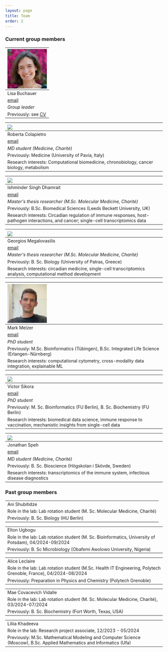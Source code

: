 ```yaml
---
layout: page
title: Team
order: 2
---
```


### Current group members

| <img style="width:9em" src="images/Lisa_square.jpg" align="center">               | 
|:----------------------------------------------------------------------------------| 
| Lisa Buchauer                                                                     |
| [email](mailto:lisa.buchauer@charite.de)                                          |
| _Group leader_                                                                    |
| Previously: see [CV](https://libuchauer.github.io/CV/)                            |


| <img style="width:9em" src="images/Roberta_square.png" align="center">                   | 
|:-----------------------------------------------------------------------------------------| 
| Roberta Colapietro                                                                       |
| [email](mailto:roberta.colapietro@charite.de)                                                                                            |
| _MD student (Medicine, Charité)_                                                         |
| Previously: Medicine (University of Pavia, Italy)                                        |
| Research interests: Computational biomedicine, chronobiology, cancer biology, metabolism |

| <img style="width:9em" src="images/Ish_square.png" align="center">                                                                     | 
|:---------------------------------------------------------------------------------------------------------------------------------------| 
| Ishminder Singh Dhamrait                                                                                                               |
| [email](mailto:ishminder-singh.dhamrait@charite.de)                                                                                    |
| _Master's thesis researcher (M.Sc. Molecular Medicine, Charité)_                                                                       |
| Previously: B.Sc. Biomedical Sciences (Leeds Beckett University, UK)                                                                   |
| Research interests: Circadian regulation of immune responses, host-pathogen interactions, and cancer; single-cell transcriptomics data |


| <img style="width:9em" src="images/Georgios_square.jpeg" align="center">                                       | 
|:---------------------------------------------------------------------------------------------------------------| 
| Georgios Megalovasilis                                                                                         |
| [email](mailto:georgios.megalovasilis@charite.de)                                                              |
| _Master's thesis researcher (M.Sc. Molecular Medicine, Charité)_                                               |
| Previously: B. Sc. Biology (University of Patras, Greece)                                                      |
| Research interests: circadian medicine, single-cell transcriptomics analysis, computational method development |


| <img style="width:9em" src="images/Mark_square.jpg" align="center">                            | 
|:-----------------------------------------------------------------------------------------------| 
| Mark Melzer                                                                                    |
| [email](mailto:mark.melzer@charite.de)                                                         |
| _PhD student_                                                                                  |
| Previously: M.Sc. Bioinformatics (Tübingen), B.Sc. Integrated Life Science (Erlangen-Nürnberg) |
| Research interests: computational cytometry, cross-modality data integration, explainable ML   |


| <img style="width:9em" src="images/Victor_square.jpg" align="center">                                                   | 
|:------------------------------------------------------------------------------------------------------------------------| 
| Victor Sikora                                                                                                           |
| [email](mailto:victor.sikora@bih-charite.de)                                                                            |
| _PhD student_                                                                                                           |
| Previously: M. Sc. Bioinformatics (FU Berlin), B. Sc. Biochemistry (FU Berlin)                                          |
| Research interests: biomedical data science, immune response to vaccination, mechanistic insights from single-cell data |


| <img style="width:9em" src="images/Jonathan_square.jpeg" align="center">                 | 
|:-----------------------------------------------------------------------------------------| 
| Jonathan Speh                                                                            |
| [email](mailto:michel-jonathan.speh@charite.de)                                          |
| _MD student (Medicine, Charité)_                                                         |
| Previously: B. Sc. Bioscience (Högskolan i Skövde, Sweden)                               |
| Research interests: transcriptomics of the immune system, infectious disease diagnostics |


### Past group members


|                                                                                                    | 
|:---------------------------------------------------------------------------------------------------| 
| Ani Shubitidze                                                                                     |
| Role in the lab: Lab rotation student (M. Sc. Molecular Medicine, Charité)                         |
| Previously: B. Sc. Biology (HU Berlin)                                                             |

|                                                                                                       | 
|:------------------------------------------------------------------------------------------------------| 
| Elton Ugbogu                                                                                          |
| Role in the lab: Lab rotation student (M. Sc. Bioinformatics, University of Potsdam), 04/2024-09/2024 |
| Previously: B. Sc Microbiology (Obafemi Awolowo University, Nigeria)                                  |

|                                                                                                                 | 
|:----------------------------------------------------------------------------------------------------------------| 
| Alice Leclaire                                                                                                  |
| Role in the lab: Lab rotation student (M.Sc. Health IT Engineering, Polytech Grenoble, France), 04/2024-08/2024 |
| Previously: Preparation in Physics and Chemistry (Polytech Grenoble)                                            |

|                                                                                             | 
|:--------------------------------------------------------------------------------------------| 
| Mae Covacevich Vidalle                                                                      |
| Role in the lab: Lab rotation student (M. Sc. Molecular Medicine, Charité), 03/2024-07/2024 |
| Previously: B. Sc. Biochemistry (Fort Worth, Texas, USA)                                    |

|                                                                                                        |
|:-----------------------------------------------------------------------------------------------------------------------| 
| Liliia Khadeeva                                                                                                        |
| Role in the lab: Research project associate, 12/2023 - 05/2024                                                         |
| Previously: M.Sc. Mathematical Modeling and Computer Science (Moscow), B.Sc. Applied Mathematics and Informatics (Ufa) |
